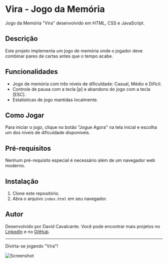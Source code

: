 # Vira - Jogo da Memória

Jogo da Memória "Vira" desenvolvido em HTML, CSS e JavaScript.

## Descrição

Este projeto implementa um jogo de memória onde o jogador deve combinar pares de cartas antes que o tempo acabe.

## Funcionalidades

- Jogo de memória com três níveis de dificuldade: Casual, Médio e Difícil.
- Controle de pausa com a tecla [p] e abandono do jogo com a tecla [ESC].
- Estatísticas de jogo mantidas localmente.

## Como Jogar

Para iniciar o jogo, clique no botão "Jogue Agora" na tela inicial e escolha um dos níveis de dificuldade disponíveis.

## Pré-requisitos

Nenhum pré-requisito especial é necessário além de um navegador web moderno.

## Instalação

1. Clone este repositório.
2. Abra o arquivo `index.html` em seu navegador.

## Autor

Desenvolvido por David Cavalcante. Você pode encontrar mais projetos no [LinkedIn](https://www.linkedin.com/in/david-cavalcante-414573260/) e no [GitHub](https://github.com/David-Cavalcante).

---

Divirta-se jogando "Vira"!

![Screenshot](screenshot.png)

